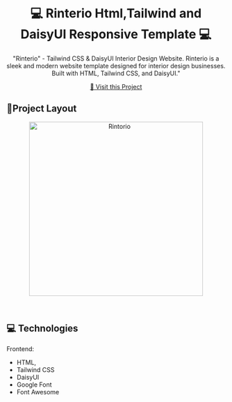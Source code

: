                   
 
<h1 align="center" style="font-weight: bold;">💻 Rinterio Html,Tailwind and DaisyUI Responsive Template 💻</h1>



<p align="center">"Rinterio"  - Tailwind CSS & DaisyUI Interior Design Website. Rinterio is a sleek and modern website template designed for interior design businesses. Built with HTML, Tailwind CSS, and DaisyUI."</p>

<p align="center">
    <a href="https://rehan606.github.io/Rinterio-Using-DaisyUI/ " target="blank">📱 Visit this Project</a>
</p> 

<h2 id="layout">🎨Project Layout</h2>

<p align="center">
    <img src="https://i.ibb.co/hKdWPNg/Rintorio.png" alt="Rintorio" border="0" width="400px">

    
</p>

</br>
 
<h2 id="technologies">💻 Technologies</h2>

Frontend: 
- HTML, 
- Tailwind CSS
- DaisyUI
- Google Font
- Font Awesome 
